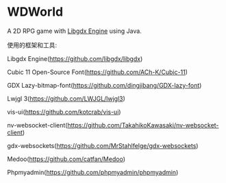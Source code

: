 # WDWorld
A 2D RPG game with [Libgdx Engine](https://github.com/libgdx/libgdx) using Java.

使用的框架和工具:

Libgdx Engine(https://github.com/libgdx/libgdx)

Cubic 11 Open-Source Font(https://github.com/ACh-K/Cubic-11)

GDX Lazy-bitmap-font(https://github.com/dingjibang/GDX-lazy-font)

Lwjgl 3(https://github.com/LWJGL/lwjgl3)

vis-ui(https://github.com/kotcrab/vis-ui)

nv-websocket-client(https://github.com/TakahikoKawasaki/nv-websocket-client)

gdx-websockets(https://github.com/MrStahlfelge/gdx-websockets)

Medoo(https://github.com/catfan/Medoo)

Phpmyadmin(https://github.com/phpmyadmin/phpmyadmin)